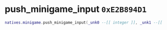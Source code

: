 # push_minigame_input `0xE2B894D1`

```lua
natives.minigame.push_minigame_input(_unk0 --[[ integer ]], _unk1 --[[ integer ]])
```